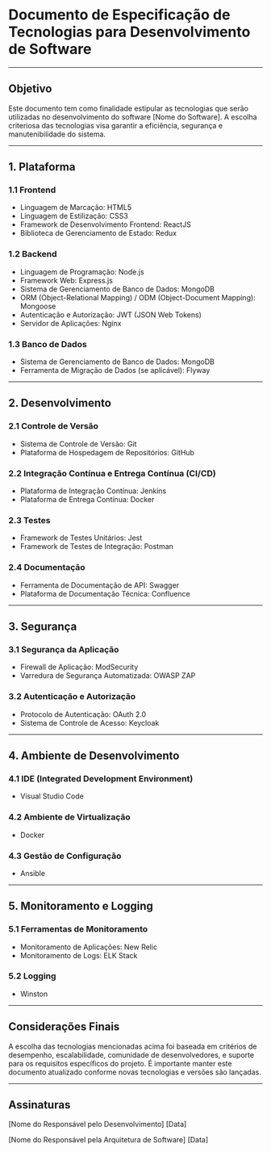 # Documento de Especificação de Tecnologias para Desenvolvimento de Software

---

## Objetivo

Este documento tem como finalidade estipular as tecnologias que serão utilizadas no desenvolvimento do software [Nome do Software]. A escolha criteriosa das tecnologias visa garantir a eficiência, segurança e manutenibilidade do sistema.

---

## 1. Plataforma

### 1.1 Frontend

- Linguagem de Marcação: HTML5
- Linguagem de Estilização: CSS3
- Framework de Desenvolvimento Frontend: ReactJS
- Biblioteca de Gerenciamento de Estado: Redux

### 1.2 Backend

- Linguagem de Programação: Node.js
- Framework Web: Express.js
- Sistema de Gerenciamento de Banco de Dados: MongoDB
- ORM (Object-Relational Mapping) / ODM (Object-Document Mapping): Mongoose
- Autenticação e Autorização: JWT (JSON Web Tokens)
- Servidor de Aplicações: Nginx

### 1.3 Banco de Dados

- Sistema de Gerenciamento de Banco de Dados: MongoDB
- Ferramenta de Migração de Dados (se aplicável): Flyway

---

## 2. Desenvolvimento

### 2.1 Controle de Versão

- Sistema de Controle de Versão: Git
- Plataforma de Hospedagem de Repositórios: GitHub

### 2.2 Integração Contínua e Entrega Contínua (CI/CD)

- Plataforma de Integração Contínua: Jenkins
- Plataforma de Entrega Contínua: Docker

### 2.3 Testes

- Framework de Testes Unitários: Jest
- Framework de Testes de Integração: Postman

### 2.4 Documentação

- Ferramenta de Documentação de API: Swagger
- Plataforma de Documentação Técnica: Confluence

---

## 3. Segurança

### 3.1 Segurança da Aplicação

- Firewall de Aplicação: ModSecurity
- Varredura de Segurança Automatizada: OWASP ZAP

### 3.2 Autenticação e Autorização

- Protocolo de Autenticação: OAuth 2.0
- Sistema de Controle de Acesso: Keycloak

---

## 4. Ambiente de Desenvolvimento

### 4.1 IDE (Integrated Development Environment)

- Visual Studio Code

### 4.2 Ambiente de Virtualização

- Docker

### 4.3 Gestão de Configuração

- Ansible

---

## 5. Monitoramento e Logging

### 5.1 Ferramentas de Monitoramento

- Monitoramento de Aplicações: New Relic
- Monitoramento de Logs: ELK Stack

### 5.2 Logging

- Winston

---

## Considerações Finais

A escolha das tecnologias mencionadas acima foi baseada em critérios de desempenho, escalabilidade, comunidade de desenvolvedores, e suporte para os requisitos específicos do projeto. É importante manter este documento atualizado conforme novas tecnologias e versões são lançadas.

---

## Assinaturas

[Nome do Responsável pelo Desenvolvimento] [Data]

[Nome do Responsável pela Arquitetura de Software] [Data]
